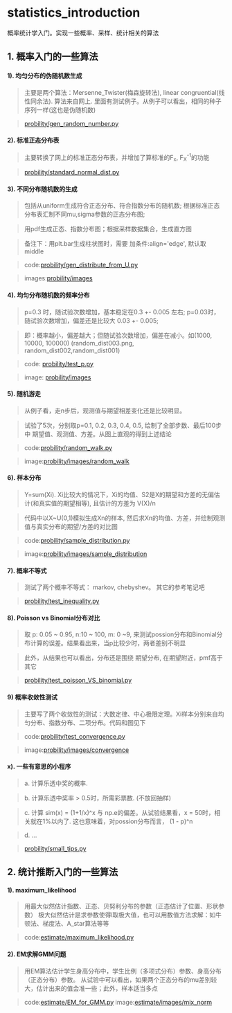 # statistics_introduction
概率统计学入门。实现一些概率、采样、统计相关的算法

## 1. 概率入门的一些算法

####    1). 均匀分布的伪随机数生成
>   主要是两个算法：Mersenne_Twister(梅森旋转法), linear congruential(线性同余法). 算法来自网上.
    里面有测试例子。从例子可以看出，相同的种子序列一样(这也是伪随机数)

>   [probility/gen_random_number.py](probility/gen_random_number.py)

####    2). 标准正态分布表
>  主要转换了网上的标准正态分布表，并增加了算标准的F<sub>x</sub>, F<sub>X</sub><sup>-1</sup>的功能

>   [probility/standard_normal_dist.py](probility/standard_normal_dist.py)


####    3). 不同分布随机数的生成

>  包括从uniform生成符合正态分布、符合指数分布的随机数; 根据标准正态分布表汇制不同mu,sigma参数的正态分布图; 

>   用pdf生成正态、指数分布图；根据采样数据集合，生成直方图

>   备注下：用plt.bar生成柱状图时，需要 加条件:align='edge', 默认取 middle

>   code:[probility/gen_distribute_from_U.py](probility/gen_distribute_from_U.py)

>   images:[probility/images](probility/images)

####    4). 均匀分布随机数的频率分布

>   p=0.3 时，随试验次数增加，基本稳定在0.3 +- 0.005 左右; p=0.03时，随试验次数增加，偏差还是比较大 0.03 +- 0.005;

>    即：概率越小，偏差越大；但随试验次数增加，偏差在减小。如(1000, 10000, 100000) (random_dist003.png, random_dist002,random_dist001)

>   code: [probility/test_p.py](probility/test_p.py)

>   image: [probility/images](probility/images)

####    5). 随机游走
>   从例子看，走n步后，观测值与期望相差变化还是比较明显。

>   试验了5次，分别取p=0.1, 0.2, 0.3, 0.4, 0.5, 绘制了全部步数、最后100步中 期望值、观测值、方差。从图上直观的得到上述结论

>   code:[probility/random_walk.py](probility/random_walk.py)

>   image:[probility/images/random_walk](probility/images/random_walk)

####    6). 样本分布
>   Y=sum(Xi). Xi比较大的情况下，Xi的均值、S2是X的期望和方差的无偏估计(和真实值的期望相等), 且估计的方差为 V(X)/n

>   代码中以X~U(0,1)模拟生成Xn的样本, 然后求Xn的均值、方差，并绘制观测值与真实分布的期望/方差的对比图

>   code:[probility/sample_distribution.py](probility/sample_distribution.py)

>   image:[probility/images/sample_distribution](probility/images/sample_distribution)

####    7). 概率不等式
>   测试了两个概率不等式： markov, chebyshev。 其它的参考笔记吧

>   [probility/test_inequality.py](probility/test_inequality.py)

####    8). Poisson vs Binomial分布对比
>   取 p: 0.05 ~ 0.95, n:10 ~ 100, m: 0 ~9, 来测试possion分布和Binomial分布计算的误差。结果看出来，当p比较少时，两者差别不明显

>   此外，从结果也可以看出，分布还是围绕 期望分布, 在期望附近，pmf高于其它

>  [probility/test_poisson_VS_binomial.py](probility/test_poisson_VS_binomial.py)


####  9) 概率收敛性测试
>   主要写了两个收敛性的测试：大数定律、中心极限定理。Xi样本分别来自均匀分布、指数分布、二项分布。代码和图见下

>   code:[probility/test_convergence.py](probility/test_convergence.py)

>   image:[probility/images/convergence](probility/images/convergence)
 
####    x). 一些有意思的小程序
>   a. 计算乐透中奖的概率.

>   b. 计算乐透中奖率 > 0.5时，所需彩票数. (不放回抽样)

>   c. 计算 sim(x) = (1+1/x)^x 与 np.e的偏差。从试验结果看，x = 50时，相关就在1%以内了. 这也意味着，对possion分布而言，
       (1 - p)^n 

>   d. ...

>   [probility/small_tips.py](probility/small_tips.py)

## 2. 统计推断入门的一些算法

####  1). maximum_likelihood
>    用最大似然估计指数、正态、贝努利分布的参数（正态估计了位置、形状参数）
>    极大似然估计是求参数使得l取极大值，也可以用数值方法求解：如牛顿法、梯度法、A_star算法等等

>    code:[estimate/maximum_likelihood.py](estimate/maximum_likelihood.py)

####  2). EM求解GMM问题 
>   用EM算法估计学生身高分布中，学生比例（多项式分布）参数、身高分布（正态分布）参数。
>   从试验中可以看出，如果两个正态分布的mu差别较大，估计出来的值会准一些；此外，样本适当多点

>    code:[estimate/EM_for_GMM.py](estimate/EM_for_GMM.py)
>   image:[estimate/images/mix_norm](estimate/images/mix_norm)

